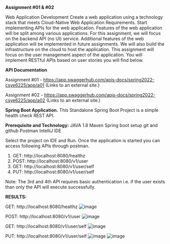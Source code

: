**Assignment #01 & #02**

Web Application Development
Create a web application using a technology stack that meets Cloud-Native Web Application Requirements. Start implementing APIs for the web application. Features of the web application will be split among various applications. For this assignment, we will focus on the backend API (no UI) service. Additional features of the web application will be implemented in future assignments. We will also build the infrastructure on the cloud to host the application. This assignment will focus on the user management aspect of the application. You will implement RESTful APIs based on user stories you will find below.

**API Documentation**

Assignment #01 - https://app.swaggerhub.com/apis-docs/spring2022-csye6225/app/a01 (Links to an external site.) 

Assignment #02 - https://app.swaggerhub.com/apis-docs/spring2022-csye6225/app/a02 (Links to an external site.) 


**Spring Boot Application.**
This Standalone Spring Boot Project is a simple health check REST API.


**Prerequisite and Technology:**
JAVA 1.8
Maven
Spring boot setup
git and github
Postman
IntelliJ IDE


Select the project on IDE and Run.
Once the application is started you can access following APIs through postman.
1. GET: http://localhost:8080/healthz
2. POST: http://localhost:8080/v1/user
3. GET: http://localhost:8080/v1/user/self
4. PUT: http://localhost:8080/v1/user/self

Note: The 3rd and 4th API requires basic authentication i.e. if the user exists than only the API will execute successfully.


**RESULTS:**

GET: http://localhost:8080/healthz
![image](https://user-images.githubusercontent.com/91218162/153302872-76c4b408-bbf7-40de-b33b-d3c51ea3540b.png)

POST: http://localhost:8080/v1/user
![image](https://user-images.githubusercontent.com/91218162/154212683-50e71a93-0e63-40f0-9e16-f3b42719e438.png)

GET: http://localhost:8080/v1/user/self
![image](https://user-images.githubusercontent.com/91218162/154212893-589ba1be-7fe5-4dc1-9e40-92c954d7eed5.png)

PUT: http://localhost:8080/v1/user/self
![image](https://user-images.githubusercontent.com/91218162/154213163-465076ad-72a1-4811-98eb-19ef625fc541.png)
![image](https://user-images.githubusercontent.com/91218162/154214901-5fc51f15-ce81-4753-b7c3-08fb252be51d.png)


